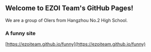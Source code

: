 ## Welcome to EZOI Team's GitHub Pages!

We are a group of OIers from Hangzhou No.2 High School.

### A funny site
[https://ezoiteam.github.io/funny](https://ezoiteam.github.io/funny)
